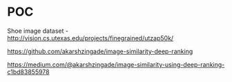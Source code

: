 # POC
Shoe image dataset - http://vision.cs.utexas.edu/projects/finegrained/utzap50k/

https://github.com/akarshzingade/image-similarity-deep-ranking

https://medium.com/@akarshzingade/image-similarity-using-deep-ranking-c1bd83855978
